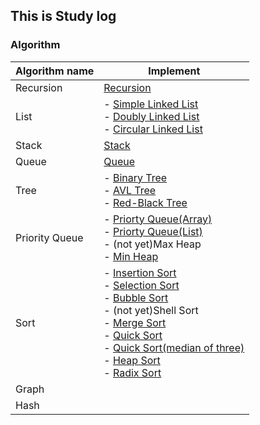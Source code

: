 ## This is Study log
### Algorithm
| Algorithm name | Implement |
|-----------------|----------------|
|Recursion|[Recursion](https://github.com/SeungHeeNoh/study/tree/master/algorithm/data_struct_exercise_c/02.recursion)|
|List|- [Simple Linked List](https://github.com/SeungHeeNoh/study/blob/master/algorithm/data_struct_exercise_c/04.list/exercise_14.c)</br> - [Doubly Linked List](https://github.com/SeungHeeNoh/study/blob/master/algorithm/data_struct_exercise_c/04.list/exercise_29.c)</br>  - [Circular Linked List](https://github.com/SeungHeeNoh/study/blob/master/algorithm/data_struct_exercise_c/04.list/exercise_21_linkedList.c)|
|Stack|[Stack](https://github.com/SeungHeeNoh/study/tree/master/algorithm/data_struct_exercise_c/05.stack)|
|Queue|[Queue](https://github.com/SeungHeeNoh/study/tree/master/algorithm/data_struct_exercise_c/06.queue)|
|Tree|- [Binary Tree](https://github.com/SeungHeeNoh/study/tree/master/algorithm/data_struct_exercise_c/07.tree)</br> - [AVL Tree](https://github.com/SeungHeeNoh/study/blob/master/algorithm/data_struct_exercise_c/12.search/program_12-13.c)</br> - [Red-Black Tree](https://github.com/SeungHeeNoh/study/blob/master/algorithm/algorithm_exercise_c/05.searchTree/exercise_06.c)</br>|
|Priority Queue|- [Priorty Queue(Array)](https://github.com/SeungHeeNoh/study/blob/master/algorithm/data_struct_exercise_c/08.priority_queue/exercise_16.c)</br> - [Priorty Queue(List)](https://github.com/SeungHeeNoh/study/blob/master/algorithm/data_struct_exercise_c/08.priority_queue/exercise_17.c)</br> - (not yet)Max Heap</br> - [Min Heap](https://github.com/SeungHeeNoh/study/blob/master/algorithm/data_struct_exercise_c/08.priority_queue/exercise_19_20.c)|
|Sort|- [Insertion Sort](https://github.com/SeungHeeNoh/study/blob/master/algorithm/data_struct_exercise_c/09.sorting/exercise_21.c)</br> - [Selection Sort](https://github.com/SeungHeeNoh/study/blob/master/algorithm/data_struct_exercise_c/09.sorting/exercise_22.c)</br> - [Bubble Sort](https://github.com/SeungHeeNoh/study/blob/master/algorithm/algorithm_exercise_c/03.sort/exercise_01-2.c)</br> - (not yet)Shell Sort</br> - [Merge Sort](https://github.com/SeungHeeNoh/study/blob/master/algorithm/data_struct_exercise_c/09.sorting/exercise_28.c)</br>- [Quick Sort](https://github.com/SeungHeeNoh/study/blob/master/algorithm/algorithm_exercise_c/03.sort/exercise_03.c)</br> - [Quick Sort(median of three)](https://github.com/SeungHeeNoh/study/blob/master/algorithm/data_struct_exercise_c/09.sorting/exercise_27.c)</br> - [Heap Sort](https://github.com/SeungHeeNoh/study/blob/master/algorithm/algorithm_exercise_c/03.sort/exercise_02-2.c)</br>- [Radix Sort](https://github.com/SeungHeeNoh/study/blob/master/algorithm/data_struct_exercise_c/09.sorting/exercise_30.c)</br>|
|Graph||
|Hash||

